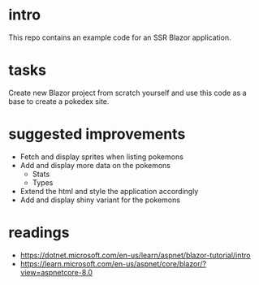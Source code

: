 # intro

This repo contains an example code for an SSR Blazor application.

# tasks

Create new Blazor project from scratch yourself and use this code as a base to create a pokedex site.

# suggested improvements

- Fetch and display sprites when listing pokemons
- Add and display more data on the pokemons
	- Stats
	- Types
- Extend the html and style the application accordingly
- Add and display shiny variant for the pokemons

# readings
- https://dotnet.microsoft.com/en-us/learn/aspnet/blazor-tutorial/intro
- https://learn.microsoft.com/en-us/aspnet/core/blazor/?view=aspnetcore-8.0
